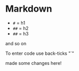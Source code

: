 # Markdown

* `#` = h1
* `##` = h2
* `##` = h3

and so on

To enter code use back-ticks "`"

made some changes here!

